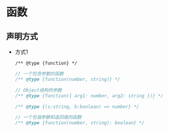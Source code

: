 # 函数

## 声明方式

+ 方式1

  ```JS
  /** @type {function} */
  ```

  ```js
  // 一个包含参数的函数
  /** @type {function(number, string)} */
  ```

  ```js
  // Object结构的参数
  /** @type {function({ arg1: number, arg2: string })} */

  /** @type {(s:string, b:boolean) => number} */
  ```

  ```js
  // 一个包涵参数和返回值的函数
  /** @type {function(number, string): boolean} */
  ```
